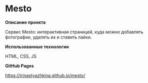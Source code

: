 # Mesto

**Описание проекта**

Cервис Mesto: интерактивная страницей, куда можно добавлять фотографии, удалять их и ставить лайки.

**Использованные технологии**

HTML, CSS, JS

**GitHub Pages**

https://irinastyazhkina.github.io/mesto/
